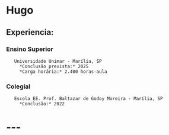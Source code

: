 # Hugo


 ## Experiencia:  
  
 ### Ensino Superior
       Universidade Unimar - Marília, SP
         *Conclusão prevista:* 2025
         *Carga horária:* 2.400 horas-aula

 ### Colegial
       Escola EE. Prof. Baltazar de Godoy Moreira - Marília, SP
         *Conclusão:* 2022

    
 # --- 
